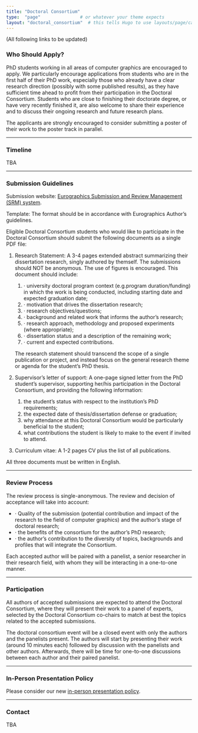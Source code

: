 ```yaml
---
title: "Doctoral Consortium"
type:  "page"               # or whatever your theme expects
layout: "doctoral_consortium"  # this tells Hugo to use layouts/page/call_for_full_papers.html
---
```


(All following links to be updated)

### Who Should Apply?

PhD students working in all areas of computer graphics are encouraged to apply. We particularly encourage applications from students who are in the first half of their PhD work, especially those who already have a clear research direction (possibly with some published results), as they have sufficient time ahead to profit from their participation in the Doctoral Consortium. Students who are close to finishing their doctorate degree, or have very recently finished it, are also welcome to share their experience and to discuss their ongoing research and future research plans.

The applicants are strongly encouraged to consider submitting a poster of their work to the poster track in parallel. 

---

### Timeline

TBA

---

### Submission Guidelines

Submission website: [Eurographics Submission and Review Management (SRM) system](https://srmv2.eg.org/COMFy/Conference/EG_2025DC).

Template: The format should be in accordance with Eurographics Author’s guidelines.

Eligible Doctoral Consortium students who would like to participate in the Doctoral Consortium should submit the following documents as a single PDF file:

1. Research Statement: A 3-4 pages extended abstract summarizing their dissertation research, singly authored by themself. The submissions should NOT be anonymous. The use of figures is encouraged. This document should include:

    1. · university doctoral program context (e.g.program duration/funding) in which the work is being conducted, including starting date and expected graduation date;
    2. · motivation that drives the dissertation research;
    3. · research objectives/questions;
    4. · background and related work that informs the author’s research;
    5. · research approach, methodology and proposed experiments (where appropriate);
    6. · dissertation status and a description of the remaining work;
    7. · current and expected contributions.
    
    The research statement should transcend the scope of a single publication or project, and instead focus on the general research theme or agenda for the student’s PhD thesis.
    
2. Supervisor’s letter of support: A one-page signed letter from the PhD student’s supervisor, supporting her/his participation in the Doctoral Consortium, and providing the following information:
    1. the student’s status with respect to the institution’s PhD requirements;
    1. the expected date of thesis/dissertation defense or graduation;
    2. why attendance at this Doctoral Consortium would be particularly beneficial to the student;
    3. what contributions the student is likely to make to the event if invited to attend.
    
3. Curriculum vitae: A 1-2 pages CV plus the list of all publications.

All three documents must be written in English. 

---

### Review Process

The review process is single-anonymous. The review and decision of acceptance will take into account:

- · Quality of the submission (potential contribution and impact of the research to the field of computer graphics) and the author’s stage of doctoral research;
- · the benefits of the consortium for the author’s PhD research;
- · the author’s contribution to the diversity of topics, backgrounds and profiles that will integrate the Consortium.

Each accepted author will be paired with a panelist, a senior researcher in their research field, with whom they will be interacting in a one-to-one manner. 

---

### Participation

All authors of accepted submissions are expected to attend the Doctoral Consortium, where they will present their work to a panel of experts, selected by the Doctoral Consortium co-chairs to match at best the topics related to the accepted submissions.

The doctoral consortium event will be a closed event with only the authors and the panelists present. The authors will start by presenting their work (around 10 minutes each) followed by discussion with the panelists and other authors. Afterwards, there will be time for one-to-one discussions between each author and their paired panelist.

---

### In-Person Presentation Policy

Please consider our new [in-person presentation policy](https://eg25.cs.ucl.ac.uk/main/presentation-policy.html).

---

### Contact

TBA
